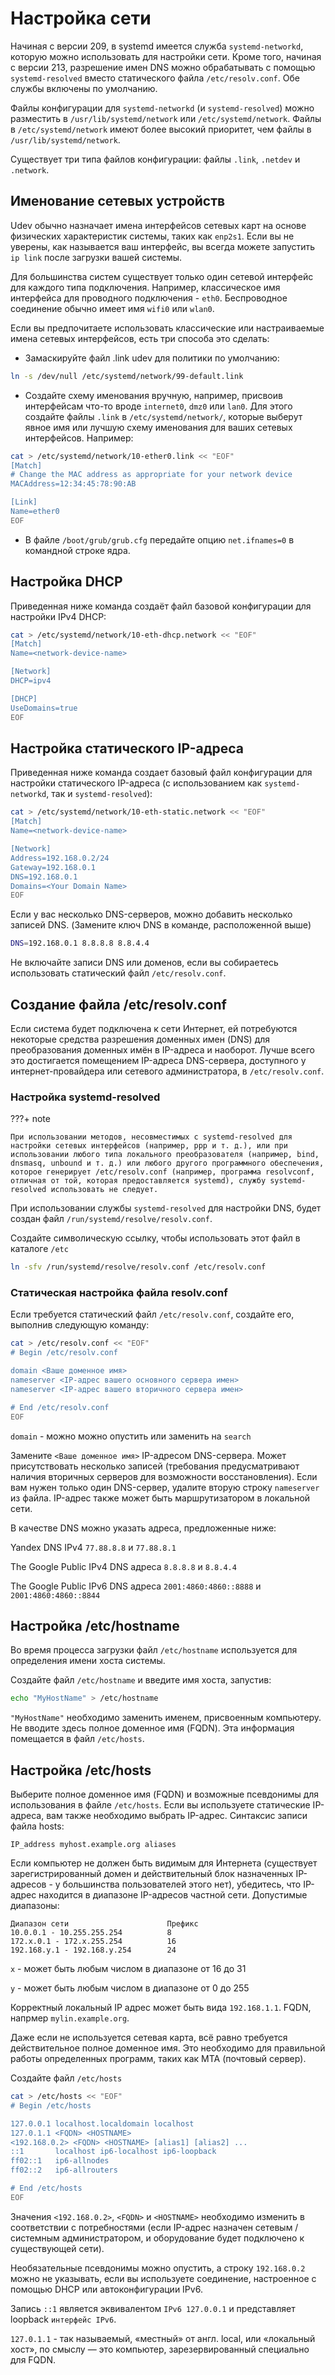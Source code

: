 # Настройка сети

Начиная с версии 209, в systemd имеется служба `systemd-networkd`, которую можно использовать для настройки сети. Кроме того, начиная с версии 213, разрешение имен DNS можно обрабатывать с помощью `systemd-resolved` вместо статического файла `/etc/resolv.conf`. Обе службы включены по умолчанию.

Файлы конфигурации для `systemd-networkd` (и `systemd-resolved`) можно разместить в `/usr/lib/systemd/network` или `/etc/systemd/network`. Файлы в `/etc/systemd/network` имеют более высокий приоритет, чем файлы в `/usr/lib/systemd/network`.

Существует три типа файлов конфигурации: файлы `.link`, `.netdev` и `.network`.

## Именование сетевых устройств

Udev обычно назначает имена интерфейсов сетевых карт на основе физических характеристик системы, таких как `enp2s1`. Если вы не уверены, как называется ваш интерфейс, вы всегда можете запустить `ip link` после загрузки вашей системы.

Для большинства систем существует только один сетевой интерфейс для каждого типа подключения. Например, классическое имя интерфейса для проводного подключения - `eth0`. Беспроводное соединение обычно имеет имя `wifi0` или `wlan0`.

Если вы предпочитаете использовать классические или настраиваемые имена сетевых интерфейсов, есть три способа это сделать:

- Замаскируйте файл .link udev для политики по умолчанию:

```bash
ln -s /dev/null /etc/systemd/network/99-default.link
```

- Создайте схему именования вручную, например, присвоив интерфейсам что-то вроде `internet0`, `dmz0` или `lan0`. Для этого создайте файлы `.link` в `/etc/systemd/network/`, которые выберут явное имя или лучшую схему именования для ваших сетевых интерфейсов. Например:

```bash
cat > /etc/systemd/network/10-ether0.link << "EOF"
[Match]
# Change the MAC address as appropriate for your network device
MACAddress=12:34:45:78:90:AB

[Link]
Name=ether0
EOF

```

- В файле `/boot/grub/grub.cfg` передайте опцию `net.ifnames=0` в командной строке ядра.

## Настройка DHCP

Приведенная ниже команда создаёт файл базовой конфигурации для настройки IPv4 DHCP:

```bash
cat > /etc/systemd/network/10-eth-dhcp.network << "EOF"
[Match]
Name=<network-device-name>

[Network]
DHCP=ipv4

[DHCP]
UseDomains=true
EOF

```

## Настройка статического IP-адреса

Приведенная ниже команда создает базовый файл конфигурации для настройки статического IP-адреса (с использованием как `systemd-networkd`, так и `systemd-resolved`):

```bash
cat > /etc/systemd/network/10-eth-static.network << "EOF"
[Match]
Name=<network-device-name>

[Network]
Address=192.168.0.2/24
Gateway=192.168.0.1
DNS=192.168.0.1
Domains=<Your Domain Name>
EOF
```

Если у вас несколько DNS-серверов, можно добавить несколько записей DNS. (Замените ключ DNS в команде, расположенной выше)

```bash
DNS=192.168.0.1 8.8.8.8 8.8.4.4
```

Не включайте записи DNS или доменов, если вы собираетесь использовать статический файл `/etc/resolv.conf`.

## Создание файла /etc/resolv.conf

Если система будет подключена к сети Интернет, ей потребуются некоторые средства разрешения доменных имен (DNS) для преобразования доменных имён в IP-адреса и наоборот. Лучше всего это достигается помещением IP-адреса DNS-сервера, доступного у интернет-провайдера или сетевого администратора, в `/etc/resolv.conf`.

### Настройка systemd-resolved

???+ note

    При использовании методов, несовместимых с systemd-resolved для настройки сетевых интерфейсов (например, ppp и т. д.), или при использовании любого типа локального преобразователя (например, bind, dnsmasq, unbound и т. д.) или любого другого программного обеспечения, которое генерирует /etc/resolv.conf (например, программа resolvconf, отличная от той, которая предоставляется systemd), службу systemd-resolved использовать не следует.

При использовании службы `systemd-resolved` для настройки DNS, будет создан файл `/run/systemd/resolve/resolv.conf`.

Создайте символическую ссылку, чтобы использовать этот файл в каталоге `/etc`

```bash
ln -sfv /run/systemd/resolve/resolv.conf /etc/resolv.conf
```

### Статическая настройка файла resolv.conf

Если требуется статический файл `/etc/resolv.conf`, создайте его, выполнив следующую команду:

```bash
cat > /etc/resolv.conf << "EOF"
# Begin /etc/resolv.conf

domain <Ваше доменное имя>
nameserver <IP-адрес вашего основного сервера имен>
nameserver <IP-адрес вашего вторичного сервера имен>

# End /etc/resolv.conf
EOF

```

`domain` - можно можно опустить или заменить на `search`

Замените `<Ваше доменное имя>` IP-адресом DNS-сервера. Может присутствовать несколько записей (требования предусматривают наличия вторичных серверов для возможности восстановления). Если вам нужен только один DNS-сервер, удалите вторую строку `nameserver` из файла. IP-адрес также может быть маршрутизатором в локальной сети.

В качестве DNS можно указать адреса, предложенные ниже:

Yandex DNS IPv4 `77.88.8.8` и `77.88.8.1`

The Google Public IPv4 DNS адреса `8.8.8.8` и `8.8.4.4`

The Google Public IPv6 DNS адреса `2001:4860:4860::8888` и `2001:4860:4860::8844`

## Настройка /etc/hostname

Во время процесса загрузки файл `/etc/hostname` используется для определения имени хоста системы.

Создайте файл `/etc/hostname` и введите имя хоста, запустив:

```bash
echo "MyHostName" > /etc/hostname
```

`"MyHostName"` необходимо заменить именем, присвоенным компьютеру. Не вводите здесь полное доменное имя (FQDN). Эта информация помещается в файл `/etc/hosts`.

## Настройка /etc/hosts

Выберите полное доменное имя (FQDN) и возможные псевдонимы для использования в файле `/etc/hosts`. Если вы используете статические IP-адреса, вам также необходимо выбрать IP-адрес. Синтаксис записи файла hosts:

```
IP_address myhost.example.org aliases
```

Если компьютер не должен быть видимым для Интернета (существует зарегистрированный домен и действительный блок назначенных IP-адресов - у большинства пользователей этого нет), убедитесь, что IP-адрес находится в диапазоне IP-адресов частной сети. Допустимые диапазоны:

```
Диапазон сети                      Префикс
10.0.0.1 - 10.255.255.254          8
172.x.0.1 - 172.x.255.254          16
192.168.y.1 - 192.168.y.254        24
```

`x` - может быть любым числом в диапазоне от 16 до 31

`y` - может быть любым числом в диапазоне от 0 до 255

Корректный локальный IP адрес может быть вида `192.168.1.1`. FQDN, напрмер `mylin.example.org`.

Даже если не используется сетевая карта, всё равно требуется действительное полное доменное имя. Это необходимо для правильной работы определенных программ, таких как MTA (почтовый сервер).

Создайте файл `/etc/hosts`

```bash
cat > /etc/hosts << "EOF"
# Begin /etc/hosts

127.0.0.1 localhost.localdomain localhost
127.0.1.1 <FQDN> <HOSTNAME>
<192.168.0.2> <FQDN> <HOSTNAME> [alias1] [alias2] ...
::1       localhost ip6-localhost ip6-loopback
ff02::1   ip6-allnodes
ff02::2   ip6-allrouters

# End /etc/hosts
EOF

```

Значения `<192.168.0.2>`, `<FQDN>` и `<HOSTNAME>` необходимо изменить в соответствии с потребностями (если IP-адрес назначен сетевым / системным администратором, и оборудование будет подключено к существующей сети).

Необязательные псевдонимы можно опустить, а строку `192.168.0.2` можно не указывать, если вы используете соединение, настроенное с помощью DHCP или автоконфигурации IPv6.

Запись `::1` является эквивалентом `IPv6 127.0.0.1` и представляет loopback `интерфейс IPv6`.

`127.0.1.1` - так называемый, «местный» от англ. local, или «локальный хост», по смыслу — это компьютер, зарезервированный специально для FQDN.

